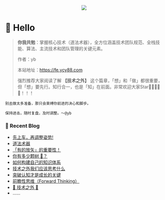 <div align="center">
  <div>
    <a href="https://fe.ycy88.com/">
      <img src="https://readme-typing-svg.demolab.com?font=Fira+Code&pause=1000&width=435&lines=console.log(%22Hello%2C%20World%22);乾坤未定，你我皆是黑马!&center=true&size=27" />
    </a>
  </div>
</div>

#  🙋 Hello

> **你我共勉**：掌握核心技术（道法术器），全方位涵盖技术团队规范、全栈技能、算法、主流技术和团队管理的关键元素。
> 
> 作者：yb
>
> 本站地址：https://fe.ycy88.com
> 
> 强烈推荐大家阅读了解 **【技术之外】** 这个篇章，「想」和「做」都很重要，但「想」要先行。知行合一，也是「知」在前面。非常欢迎大家Star🌟🌟🌟🌟🌟！！！

```
别去做太多准备，那只会束缚你前进的决心和脚步。

保持进击，随时复盘，及时调整。～@yb
```

  
### 📃 Recent Blog
- [先上车，再调整姿势!](https://fe.ycy88.com/beyond-tech/about-into)
- [道法术器](https://fe.ycy88.com/beyond-tech/about-magic)
- [「有的放矢」的重要性！](https://fe.ycy88.com/beyond-tech/about-target-shooting)
- [你有多少颗树 🌲？](https://fe.ycy88.com/beyond-tech/about-trees)
- [如何构建自己的知识体系](https://fe.ycy88.com/beyond-tech/about-zx-tixi)
- [技术之外我们应该思考什么](https://fe.ycy88.com/beyond-tech/beyond-tech-think-about)
- [突破认知才是成长的关键](https://fe.ycy88.com/beyond-tech/breakthrough-cognition)
- [前瞻性思维（Forward Thinking）](https://fe.ycy88.com/beyond-tech/forward-thinking)
- [💖 技术之外 💖](https://fe.ycy88.com/beyond-tech/index)
- ......

